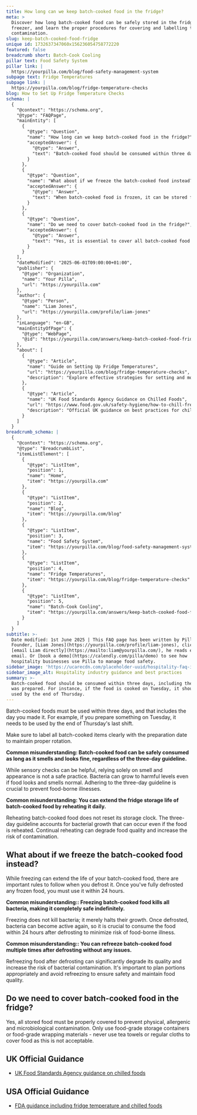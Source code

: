 ```yaml
---
title: How long can we keep batch-cooked food in the fridge?
meta: >
  Discover how long batch-cooked food can be safely stored in the fridge or
  freezer, and learn the proper procedures for covering and labelling to prevent
  contamination.
slug: keep-batch-cooked-food-fridge
unique id: 1732637347060x156236054758772220
featured: false
breadcrumb short: Batch-Cook Cooling
pillar text: Food Safety System
pillar link: |
  https://yourpilla.com/blog/food-safety-management-system
subpage text: Fridge Temperatures
subpage link: |
  https://yourpilla.com/blog/fridge-temperature-checks
blog: How to Set Up Fridge Temperature Checks
schema: |
  {
    "@context": "https://schema.org",
    "@type": "FAQPage",
    "mainEntity": [
      {
        "@type": "Question",
        "name": "How long can we keep batch-cooked food in the fridge?",
        "acceptedAnswer": {
          "@type": "Answer",
          "text": "Batch-cooked food should be consumed within three days, including the day it was prepared. For instance, if the food is cooked on Tuesday, it should be used by the end of Thursday. Clearly label each batch-cooked item with the preparation date to ensure proper food rotation and safety."
        }
      },
      {
        "@type": "Question",
        "name": "What about if we freeze the batch-cooked food instead?",
        "acceptedAnswer": {
          "@type": "Answer",
          "text": "When batch-cooked food is frozen, it can be stored for longer periods. However, once defrosted, it should be consumed within 24 hours. This is to prevent bacterial growth, as freezing does not kill bacteria but merely halts their growth. Always plan to use defrosted food within this time frame to ensure safety."
        }
      },
      {
        "@type": "Question",
        "name": "Do we need to cover batch-cooked food in the fridge?",
        "acceptedAnswer": {
          "@type": "Answer",
          "text": "Yes, it is essential to cover all batch-cooked food stored in the fridge to prevent contamination from physical, allergenic, and microbiological sources. Use only food-grade storage containers or wraps, and avoid using non-food-grade materials like tea towels for covering food."
        }
      }
    ],
    "dateModified": "2025-06-01T09:00:00+01:00",
    "publisher": {
      "@type": "Organization",
      "name": "Your Pilla",
      "url": "https://yourpilla.com"
    },
    "author": {
      "@type": "Person",
      "name": "Liam Jones",
      "url": "https://yourpilla.com/profile/liam-jones"
    },
    "inLanguage": "en-GB",
    "mainEntityOfPage": {
      "@type": "WebPage",
      "@id": "https://yourpilla.com/answers/keep-batch-cooked-food-fridge"
    },
    "about": [
      {
        "@type": "Article",
        "name": "Guide on Setting Up Fridge Temperatures",
        "url": "https://yourpilla.com/blog/fridge-temperature-checks",
        "description": "Explore effective strategies for setting and monitoring fridge temperatures to ensure food safety within hospitality operations."
      },
      {
        "@type": "Article",
        "name": "UK Food Standards Agency Guidance on Chilled Foods",
        "url": "https://www.food.gov.uk/safety-hygiene/how-to-chill-freeze-and-defrost-food-safely",
        "description": "Official UK guidance on best practices for chilling, freezing, and defrosting food safely to prevent contamination and ensure food safety."
      }
    ]
  }
breadcrumb_schema: |
  {
    "@context": "https://schema.org",
    "@type": "BreadcrumbList",
    "itemListElement": [
      {
        "@type": "ListItem",
        "position": 1,
        "name": "Home",
        "item": "https://yourpilla.com"
      },
      {
        "@type": "ListItem",
        "position": 2,
        "name": "Blog",
        "item": "https://yourpilla.com/blog"
      },
      {
        "@type": "ListItem",
        "position": 3,
        "name": "Food Safety System",
        "item": "https://yourpilla.com/blog/food-safety-management-system"
      },
      {
        "@type": "ListItem",
        "position": 4,
        "name": "Fridge Temperatures",
        "item": "https://yourpilla.com/blog/fridge-temperature-checks"
      },
      {
        "@type": "ListItem",
        "position": 5,
        "name": "Batch-Cook Cooling",
        "item": "https://yourpilla.com/answers/keep-batch-cooked-food-fridge"
      }
    ]
  }
subtitle: >-
  Date modified: 1st June 2025 | This FAQ page has been written by Pilla
  Founder, [Liam Jones](https://yourpilla.com/profile/liam-jones), click to
  [email Liam directly](https://mailto:liam@yourpilla.com/), he reads every
  email. Or [book a demo](https://calendly.com/pilla/demo) to see how
  hospitality businesses use Pilla to manage food safety.
sidebar_image: 'https://ucarecdn.com/placeholder-uuid/hospitality-faq-image.jpg'
sidebar_image_alt: Hospitality industry guidance and best practices
summary: >-
  Batch-cooked food should be consumed within three days, including the day it
  was prepared. For instance, if the food is cooked on Tuesday, it should be
  used by the end of Thursday.
---
```

Batch-cooked foods must be used within three days, and that includes the day you made it. For example, if you prepare something on Tuesday, it needs to be used by the end of Thursday's last shift.

Make sure to label all batch-cooked items clearly with the preparation date to maintain proper rotation.

**Common misunderstanding: Batch-cooked food can be safely consumed as long as it smells and looks fine, regardless of the three-day guideline.**

While sensory checks can be helpful, relying solely on smell and appearance is not a safe practice. Bacteria can grow to harmful levels even if food looks and smells normal. Adhering to the three-day guideline is crucial to prevent food-borne illnesses.

**Common misunderstanding: You can extend the fridge storage life of batch-cooked food by reheating it daily.**

Reheating batch-cooked food does not reset its storage clock. The three-day guideline accounts for bacterial growth that can occur even if the food is reheated. Continual reheating can degrade food quality and increase the risk of contamination.

## What about if we freeze the batch-cooked food instead?

While freezing can extend the life of your batch-cooked food, there are important rules to follow when you defrost it. Once you've fully defrosted any frozen food, you must use it within 24 hours.

**Common misunderstanding:: Freezing batch-cooked food kills all bacteria, making it completely safe indefinitely.**

Freezing does not kill bacteria; it merely halts their growth. Once defrosted, bacteria can become active again, so it is crucial to consume the food within 24 hours after defrosting to minimize risk of food-borne illness.

**Common misunderstanding:: You can refreeze batch-cooked food multiple times after defrosting without any issues.**

Refreezing food after defrosting can significantly degrade its quality and increase the risk of bacterial contamination. It's important to plan portions appropriately and avoid refreezing to ensure safety and maintain food quality.

## Do we need to cover batch-cooked food in the fridge?

Yes, all stored food must be properly covered to prevent physical, allergenic and microbiological contamination. Only use food-grade storage containers or food-grade wrapping materials - never use tea towels or regular cloths to cover food as this is not acceptable.

## UK Official Guidance

-   [UK Food Standards Agency guidance on chilled foods](https://www.food.gov.uk/safety-hygiene/how-to-chill-freeze-and-defrost-food-safely)

## USA Official Guidance

-   [FDA guidance including fridge temperature and chilled foods](https://www.fda.gov/consumers/consumer-updates/are-you-storing-food-safely)
